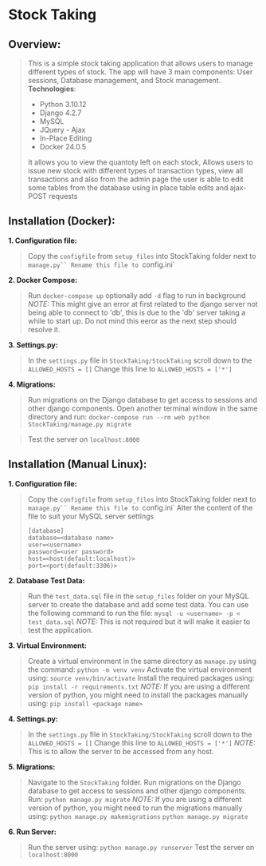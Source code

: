 # Stock Taking

## Overview:
> This is a simple stock taking application that allows users to manage different types of stock. The app will have 3 main components: User sessions, Database management, and Stock management. 
> <br/>
> **Technologies**:
>  - Python 3.10.12
>  - Django 4.2.7
>  - MySQL
>  - JQuery - Ajax
>  - In-Place Editing
>  - Docker 24.0.5
> 
> It allows you to view the quantoty left on each stock, Allows users to issue new stock with different types of transaction types, view all transactions and also from the admin page the user is able to edit some tables from the database using in place table edits and ajax-POST requests


## Installation (Docker):

**1. Configuration file:**
> Copy the `configfile` from `setup_files` into StockTaking folder next to `manage.py``
> Rename this file to `config.ini`  


**2. Docker Compose:**
> Run `docker-compose up` optionally add `-d` flag to run in background
> *NOTE:* This might give an error at first related to the django server not being able to connect to 'db', this is due to the 'db' server taking a while to start up. Do not mind this eeror as the next step should resolve it.

**3. Settings.py:**
> In the `settings.py` file in `StockTaking/StockTaking` scroll down to the `ALLOWED_HOSTS = []` 
> Change this line to `ALLOWED_HOSTS = ['*']`

**4. Migrations:**
> Run migrations on the Django database to get access to sessions and other django components.
> Open another terminal window in the same directory and run:
> `docker-compose run --rm web python StockTaking/manage.py migrate`

> Test the server on `localhost:8000`


## Installation (Manual Linux):

**1. Configuration file:**
> Copy the `configfile` from `setup_files` into StockTaking folder next to `manage.py``
> Rename this file to `config.ini`
> Alter the content of the file to suit your MySQL server settings
> ```
> [database]
> database=<database name>
> user=<username>
> password=<user password>
> host=<host(default:localhost)>
> port=<port(default:3306)>
> ```

**2. Database Test Data:**
> Run the `test_data.sql` file in the `setup_files` folder on your MySQL server to create the database and add some test data.
> You can use the following command to run the file:
> `mysql -u <username> -p < test_data.sql`
> *NOTE:* This is not required but it will make it easier to test the application.

**3. Virtual Environment:**
> Create a virtual environment in the same directory as `manage.py` using the command:
> `python -m venv venv`
> Activate the virtual environment using:
> `source venv/bin/activate`
> Install the required packages using:
> `pip install -r requirements.txt`
> *NOTE:* If you are using a different version of python, you might need to install the packages manually using:
> `pip install <package name>`

**4. Settings.py:**
> In the `settings.py` file in `StockTaking/StockTaking` scroll down to the `ALLOWED_HOSTS = []`
> Change this line to `ALLOWED_HOSTS = ['*']`
> *NOTE:* This is to allow the server to be accessed from any host.

**5. Migrations:**
> Navigate to the `StockTaking` folder.
> Run migrations on the Django database to get access to sessions and other django components.
> Run:
> `python manage.py migrate`
> *NOTE:* If you are using a different version of python, you might need to run the migrations manually using:
> `python manage.py makemigrations`
> `python manage.py migrate`

**6. Run Server:**
> Run the server using:
> `python manage.py runserver`
> Test the server on `localhost:8000`

